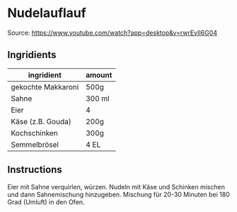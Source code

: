 # Nudelauflauf

Source: https://www.youtube.com/watch?app=desktop&v=rwrEvII6G04

## Ingridients


| ingridient            | amount      |
| --------------------- | ----------- |
| gekochte Makkaroni    | 500g        |
| Sahne                 | 300 ml      |
| Eier                  | 4           |
| Käse (z.B. Gouda)     | 200g        |
| Kochschinken          | 300g        |
| Semmelbrösel          | 4 EL        |

## Instructions

Eier mit Sahne verquirlen, würzen. Nudeln mit Käse und Schinken mischen und dann Sahnemischung hinzugeben.
Mischung für 20-30 Minuten bei 180 Grad (Umluft) in den Ofen.
